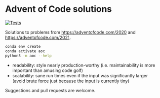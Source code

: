 # Advent of Code solutions

[![Tests](https://github.com/casperdcl/advent-of-code/workflows/Test/badge.svg)](https://github.com/casperdcl/advent-of-code/actions)

Solutions to problems from <https://adventofcode.com/2020> and <https://adventofcode.com/2021>.

```sh
conda env create
conda activate aoc
python3 -m aoc --help
```

- readability: style nearly production-worthy (i.e. maintainability is more important than amusing code golf)
- scalability: sane run times even if the input was significantly larger (avoid brute force just because the input is currently tiny)

Suggestions and pull requests are welcome.
